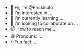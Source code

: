 - 👋 Hi, I’m @Erickkcito
- 👀 I’m interested in ...
- 🌱 I’m currently learning ...
- 💞️ I’m looking to collaborate on ...
- 📫 How to reach me ...
- 😄 Pronouns: ...
- ⚡ Fun fact: ...

<!---
Erickkcito/Erickkcito is a ✨ special ✨ repository because its `README.md` (this file) appears on your GitHub profile.
You can click the Preview link to take a look at your changes.
--->
